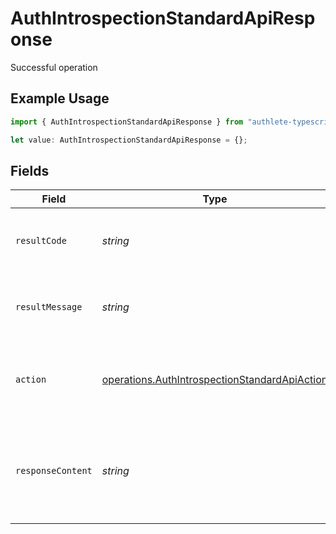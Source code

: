 # AuthIntrospectionStandardApiResponse

Successful operation

## Example Usage

```typescript
import { AuthIntrospectionStandardApiResponse } from "authlete-typescript-sdk/models/operations";

let value: AuthIntrospectionStandardApiResponse = {};
```

## Fields

| Field                                                                                                          | Type                                                                                                           | Required                                                                                                       | Description                                                                                                    |
| -------------------------------------------------------------------------------------------------------------- | -------------------------------------------------------------------------------------------------------------- | -------------------------------------------------------------------------------------------------------------- | -------------------------------------------------------------------------------------------------------------- |
| `resultCode`                                                                                                   | *string*                                                                                                       | :heavy_minus_sign:                                                                                             | The code which represents the result of the API call.                                                          |
| `resultMessage`                                                                                                | *string*                                                                                                       | :heavy_minus_sign:                                                                                             | A short message which explains the result of the API call.                                                     |
| `action`                                                                                                       | [operations.AuthIntrospectionStandardApiAction](../../models/operations/authintrospectionstandardapiaction.md) | :heavy_minus_sign:                                                                                             | The next action that the authorization server implementation should take.                                      |
| `responseContent`                                                                                              | *string*                                                                                                       | :heavy_minus_sign:                                                                                             | The content that the authorization server implementation is to return to the client<br/>application.<br/>      |